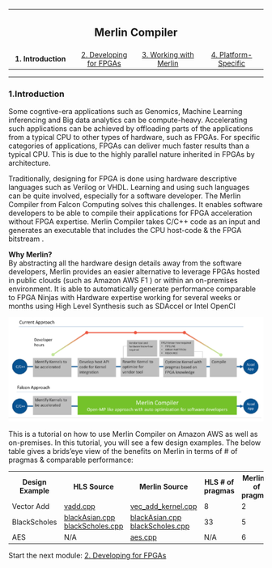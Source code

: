 <table style="width:100%">
  <tr>
    <th width="100%" colspan="6"><h2>Merlin Compiler</h2></th>
  </tr>
  <tr>
    <td width="20%" align="center"><b>1. Introduction</b></td>
    <td width="20%" align="center"><a href="DEVELOPING_FOR_FPGA.md">2. Developing for FPGAs</a></td> 
    <td width="20%" align="center"><a href="WORKING_W_MERLIN.md">3. Working with Merlin</a></td>
    <td width="20%" align="center"><a href="PLATFORM_SPECIFIC.md">4. Platform-Specific</a></td>
   </tr>
</table>

---------------------------------------
### 1.Introduction
Some cogntive-era applications such as Genomics, Machine Learning inferencing and Big data analytics can be compute-heavy. Accelerating such applications can be achieved by offloading parts of the applications from a typical CPU to other types of hardware, such as FPGAs. For specific categories of applications, FPGAs can deliver much faster results than a typical CPU. This is due to the highly parallel nature inherited in FPGAs by architecture.

Traditionally, designing for FPGA is done using hardware descriptive languages such as Verilog or VHDL. Learning and using such languages can be quite involved, especially for a software developer.
The Merlin Compiler from Falcon Computing solves this challenges. It enables software developers to be able to compile their applications for FPGA acceleration without FPGA expertise. Merlin Compiler takes C/C++ code as an input and generates an executable that includes the CPU host-code & the FPGA bitstream . 

**Why Merlin?**<br>
By abstracting all the hardware design details away from the software developers, Merlin provides an easier alternative to leverage FPGAs hosted in public clouds (such as Amazon AWS F1 ) or within an on-premises environment. It is able to automatically generate performance comparable to FPGA Ninjas with Hardware expertise working for several weeks or months  using High Level Synthesis such as SDAccel or Intel OpenCl 

<p align="center">
  <img src="./images/falcon_approach.png">
</p> 

This is a tutorial on how to use Merlin Compiler on Amazon AWS as well as on-premises. In this tutorial, you will see a few design examples. The below table gives a brids’eye view of the benefits on Merlin in terms of # of pragmas & comparable performance:

<table>
  <tr>
     <th>Design Example</th>
     <th>HLS Source</th>
     <th>Merlin Source</th>
     <th>HLS # of pragmas</th>
     <th>Merlin # of pragmas</th>
  </tr>
  <tr>
     <td>Vector Add</td>
     <td> <a href="https://github.com/awslabs/aws-fpga-app-notes/blob/master/reInvent18_Developer_Workshop/helloworld_c/src/vadd.cpp">vadd.cpp</td>
     <td><a href="./Examples/vectoradd/src/vec_add_kernel.cpp">vec_add_kernel.cpp</a></td>
     <td>8</td>
     <td>2</td>
  </tr>
  <tr>
     <td>BlackScholes</td>
     <td>  
       <a href="https://github.com/KitAway/FinancialModels_AmazonF1/blob/master/blackScholes_model/asianOption/blackScholes.cpp ">blackAsian.cpp</a><br>
       <a href="https://github.com/KitAway/FinancialModels_AmazonF1/blob/master/blackScholes_model/asianOption/blackScholes.cpp">blackScholes.cpp</a>
     </td>
     <td>
       <a href="./Examples/blackscholes_asianoptions/src/blackAsian.cpp">blackAsian.cpp</a><br>
       <a href="./Examples/blackscholes_asianoptions/src/blackScholes.cpp">blackScholes.cpp</a>
     </td>
     <td>33</td>
     <td>5</td>
  </tr>
  <tr>
     <td>AES</td>
     <td>N/A</td>
     <td><a href="./Examples/aes/src/aes.cpp">aes.cpp</a></td>
     <td>N/A</td>
     <td>6</td>
  </tr>
</table>


Start the next module: <a href="DEVELOPING_FOR_FPGA.md">2. Developing for FPGAs</a>
